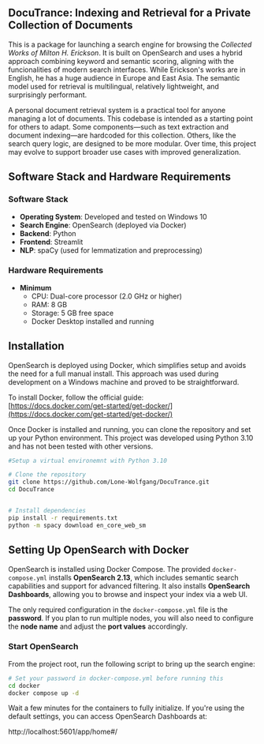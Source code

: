 ## DocuTrance: Indexing and Retrieval for a Private Collection of Documents

This is a package for launching a search engine for browsing the *Collected Works of Milton H. Erickson*. It is built on OpenSearch and uses a hybrid approach combining keyword and semantic scoring, aligning with the funcionalities of modern search interfaces. While Erickson's works are in English, he has a huge audience in Europe and East Asia. The semantic model used for retrieval is multilingual, relatively lightweight, and surprisingly performant.

A personal document retrieval system is a practical tool for anyone managing a lot of documents. This codebase is intended as a starting point for others to adapt. Some components—such as text extraction and document indexing—are  hardcoded for this collection. Others, like the search query logic, are designed to be more modular. Over time, this project may evolve to support broader use cases with improved generalization.

## Software Stack and Hardware Requirements

### Software Stack

- **Operating System**: Developed and tested on Windows 10
- **Search Engine**: OpenSearch (deployed via Docker)
- **Backend**: Python
- **Frontend**: Streamlit
- **NLP**: spaCy (used for lemmatization and preprocessing)

### Hardware Requirements

- **Minimum**
  - CPU: Dual-core processor (2.0 GHz or higher)
  - RAM: 8 GB
  - Storage: 5 GB free space
  - Docker Desktop installed and running

## Installation

OpenSearch is deployed using Docker, which simplifies setup and avoids the need for a full manual install. This approach was used during development on a Windows machine and proved to be straightforward.

To install Docker, follow the official guide:  
[https://docs.docker.com/get-started/get-docker/](https://docs.docker.com/get-started/get-docker/)

Once Docker is installed and running, you can clone the repository and set up your Python environment. This project was developed using Python 3.10 and has not been tested with other versions.

```bash
#Setup a virtual environemnt with Python 3.10

# Clone the repository
git clone https://github.com/Lone-Wolfgang/DocuTrance.git
cd DocuTrance


# Install dependencies
pip install -r requirements.txt
python -m spacy download en_core_web_sm
```

## Setting Up OpenSearch with Docker

OpenSearch is installed using Docker Compose. The provided `docker-compose.yml` installs **OpenSearch 2.13**, which includes semantic search capabilities and support for advanced filtering. It also installs **OpenSearch Dashboards**, allowing you to browse and inspect your index via a web UI.

The only required configuration in the `docker-compose.yml` file is the **password**. If you plan to run multiple nodes, you will also need to configure the **node name** and adjust the **port values** accordingly.

### Start OpenSearch

From the project root, run the following script to bring up the search engine:

```bash
# Set your password in docker-compose.yml before running this
cd docker
docker compose up -d
```
Wait a few minutes for the containers to fully initialize.
If you're using the default settings, you can access OpenSearch Dashboards at:

http://localhost:5601/app/home#/

